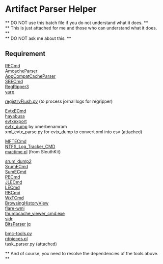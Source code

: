 # Artifact Parser Helper

** DO NOT use this batch file if you do not understand what it does. **  
** This is just attached for me and those who can understand what it does. **  
** DO NOT ask me about this. **  

## Requirement
[RECmd](https://ericzimmerman.github.io/)  
[AmcacheParser](https://ericzimmerman.github.io/)  
[AppCompatCacheParser](https://ericzimmerman.github.io/)  
[SBECmd](https://ericzimmerman.github.io/)  
[RegRipper3](https://github.com/keydet89/RegRipper3.0)  
[yarp](https://github.com/msuhanov/yarp)  
  
[registryFlush.py](https://github.com/Silv3rHorn/4n6_misc/blob/master/registryFlush.py) (to process jornal logs for regripper)  
  
[EvtxECmd](https://ericzimmerman.github.io/)  
[hayabusa](https://github.com/Yamato-Security/hayabusa)  
[evtxexport](https://github.com/libyal/libevtx)  
[evtx_dump](https://github.com/omerbenamram/evtx) by omerbenamram  
xml_evtx_parse.py for evtx_dump to convert xml into csv (attached)  
  
[MFTECmd](https://ericzimmerman.github.io/)  
[NTFS_Log_Tracker_CMD](https://sites.google.com/site/forensicnote/ntfs-log-tracker)  
[mactime.pl](https://www.sleuthkit.org/) (from SleuthKit)  
  
[srum_dump2](https://github.com/MarkBaggett/srum-dump)  
[SrumECmd](https://ericzimmerman.github.io/)  
[SumECmd](https://ericzimmerman.github.io/)  
[PECmd](https://ericzimmerman.github.io/)  
[JLECmd](https://ericzimmerman.github.io/)  
[LECmd](https://ericzimmerman.github.io/)  
[RBCmd](https://ericzimmerman.github.io/)  
[WxTCmd](https://ericzimmerman.github.io/)  
[BrowsingHistoryView](https://www.nirsoft.net/utils/browsing_history_view.html)  
[flare-wmi](https://github.com/mandiant/flare-wmi)  
[thumbcache_viewer_cmd.exe](https://thumbcacheviewer.github.io/)  
[sidr](https://github.com/strozfriedberg/sidr)  
[BitsParser](https://github.com/digitalsleuth/BitsParser)
[jq](https://jqlang.github.io/jq/)
  
[bmc-tools.py](https://github.com/ANSSI-FR/bmc-tools)  
[rdpieces.pl](https://github.com/brimorlabs/rdpieces)  
task_parser.py (attached)  
  
** And of course, you need to resolve the dependencies of the tools above. **

